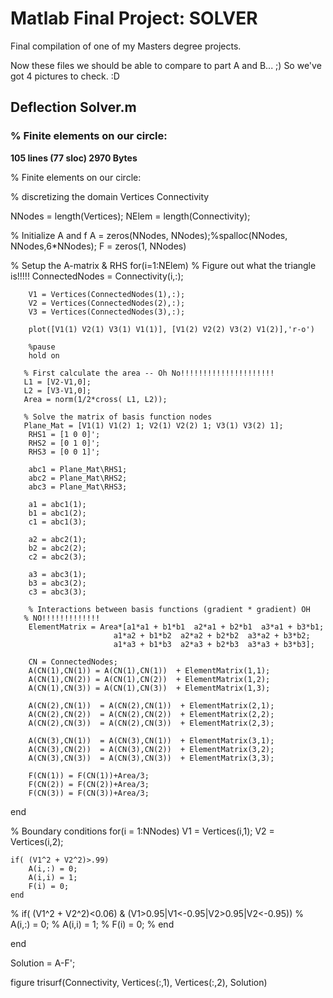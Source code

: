 # Matlab Final Project: SOLVER
Final compilation of one of my Masters degree projects.

Now these files we should be able to compare to part A and B... ;) So we've got 4 pictures to check. :D

<h2>Deflection Solver.m</h2>

<p>
  <h3>% Finite elements on our circle:</h3>
  <p>

<b>
105 lines (77 sloc)
2970 Bytes
</b>

% Finite elements on our circle:


% discretizing the domain
Vertices 
Connectivity


NNodes = length(Vertices);
NElem = length(Connectivity);

% Initialize A and f
A = zeros(NNodes, NNodes);%spalloc(NNodes, NNodes,6*NNodes);
F = zeros(1, NNodes)

% Setup the A-matrix & RHS
for(i=1:NElem)
        % Figure out what the triangle is!!!!!
        ConnectedNodes = Connectivity(i,:);
        
        V1 = Vertices(ConnectedNodes(1),:);
        V2 = Vertices(ConnectedNodes(2),:);
        V3 = Vertices(ConnectedNodes(3),:);
        
        plot([V1(1) V2(1) V3(1) V1(1)], [V1(2) V2(2) V3(2) V1(2)],'r-o')
       
        %pause
        hold on
        
       % First calculate the area -- Oh No!!!!!!!!!!!!!!!!!!!!!
       L1 = [V2-V1,0];
       L2 = [V3-V1,0];
       Area = norm(1/2*cross( L1, L2));
       
       % Solve the matrix of basis function nodes
       Plane_Mat = [V1(1) V1(2) 1; V2(1) V2(2) 1; V3(1) V3(2) 1];
        RHS1 = [1 0 0]';
        RHS2 = [0 1 0]';
        RHS3 = [0 0 1]';

        abc1 = Plane_Mat\RHS1;
        abc2 = Plane_Mat\RHS2;
        abc3 = Plane_Mat\RHS3;

        a1 = abc1(1);
        b1 = abc1(2);
        c1 = abc1(3);

        a2 = abc2(1);
        b2 = abc2(2);
        c2 = abc2(3);

        a3 = abc3(1);
        b3 = abc3(2);
        c3 = abc3(3);

        % Interactions between basis functions (gradient * gradient) OH
       % NO!!!!!!!!!!!!!
        ElementMatrix = Area*[a1*a1 + b1*b1  a2*a1 + b2*b1  a3*a1 + b3*b1;    
                           a1*a2 + b1*b2  a2*a2 + b2*b2  a3*a2 + b3*b2; 
                           a1*a3 + b1*b3  a2*a3 + b2*b3  a3*a3 + b3*b3]; 
       
        CN = ConnectedNodes;
        A(CN(1),CN(1)) = A(CN(1),CN(1))  + ElementMatrix(1,1);                
        A(CN(1),CN(2)) = A(CN(1),CN(2))  + ElementMatrix(1,2);                
        A(CN(1),CN(3)) = A(CN(1),CN(3))  + ElementMatrix(1,3);                

        A(CN(2),CN(1))  = A(CN(2),CN(1))  + ElementMatrix(2,1);                
        A(CN(2),CN(2))  = A(CN(2),CN(2))  + ElementMatrix(2,2);                
        A(CN(2),CN(3))  = A(CN(2),CN(3))  + ElementMatrix(2,3);                

        A(CN(3),CN(1))  = A(CN(3),CN(1))  + ElementMatrix(3,1);                
        A(CN(3),CN(2))  = A(CN(3),CN(2))  + ElementMatrix(3,2);                
        A(CN(3),CN(3))  = A(CN(3),CN(3))  + ElementMatrix(3,3);                

        F(CN(1)) = F(CN(1))+Area/3; 
        F(CN(2)) = F(CN(2))+Area/3;
        F(CN(3)) = F(CN(3))+Area/3;
end

% Boundary conditions
for(i = 1:NNodes)
    V1 = Vertices(i,1);
    V2 = Vertices(i,2);
    
    if( (V1^2 + V2^2)>.99) 
        A(i,:) = 0;
        A(i,i) = 1;
        F(i) = 0;
    end
    
%      if( (V1^2 + V2^2)<0.06) & (V1>0.95|V1<-0.95|V2>0.95|V2<-0.95))
%         A(i,:) = 0;
%         A(i,i) = 1;
%         F(i) = 0;
%      end
     
end

Solution = A\-F';

figure 
trisurf(Connectivity, Vertices(:,1), Vertices(:,2), Solution)
  
  </p>
  
  <b></b>  
</p>
